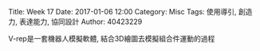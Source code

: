 Title: Week 17
Date: 2017-01-06 12:00
Category: Misc
Tags: 使用導引, 創造力, 表達能力, 協同設計
Author: 40423229

V-rep是一套機器人模擬軟體, 結合3D繪圖去模擬組合件運動的過程